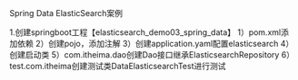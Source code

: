 Spring Data ElasticSearch案例

1.创建springboot工程【elasticsearch_demo03_spring_data】
 1）pom.xml添加依赖
 2）创建pojo，添加注解
 3）创建application.yaml配置elasticsearch
 4）创建启动类
 5）com.itheima.dao创建Dao接口继承ElasticsearchRepository
 6）test.com.itheima创建测试类DataElasticsearchTest进行测试